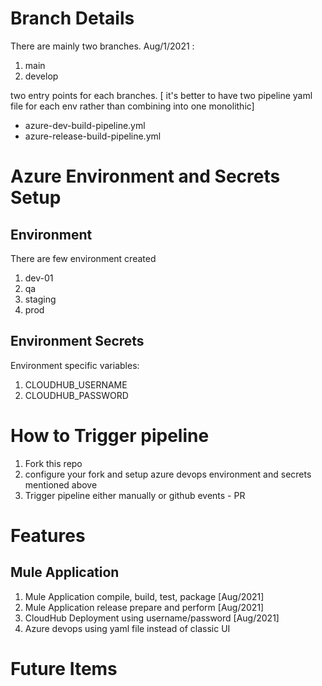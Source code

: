 <!-- CICD Pipelines for mule application deployment to cloudhub using GitHub Actions  -->
# Branch Details
There are mainly two branches. Aug/1/2021 :
1. main
2. develop

two entry points for each branches. [ it's better to have two pipeline yaml file for each env rather than combining into one monolithic]
- azure-dev-build-pipeline.yml
- azure-release-build-pipeline.yml

# Azure Environment and Secrets Setup
## Environment
There are few environment created 
1. dev-01
2. qa
3. staging
4. prod
## Environment Secrets
Environment specific variables:  
1. CLOUDHUB_USERNAME
2. CLOUDHUB_PASSWORD

# How to Trigger pipeline
1. Fork this repo 
2. configure your fork and setup azure devops environment and secrets mentioned above
3. Trigger pipeline either manually or github events - PR

# Features
## Mule Application
1. Mule Application compile, build, test, package [Aug/2021]
2. Mule Application release prepare and perform [Aug/2021]
3. CloudHub Deployment using username/password [Aug/2021]
4. Azure devops using yaml file instead of classic UI

# Future Items

